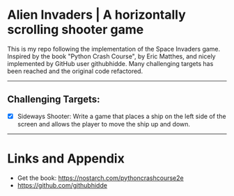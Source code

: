 # Alien Invaders | A horizontally scrolling shooter game

This is my repo following the implementation of the Space Invaders game. Inspired by the book "Python Crash Course", by Eric Matthes, and nicely implemented by GitHub user githubhidde. Many challenging targets has been reached and the original code refactored.

___
## Challenging Targets:

* [x]  Sideways Shooter: Write a game that places a ship on the left side of the screen and allows the player to move the ship up and down. 

___

Links and Appendix
========================================================

- Get the book: https://nostarch.com/pythoncrashcourse2e
- https://github.com/githubhidde
